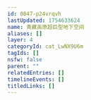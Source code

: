 ```yaml
---
id: 0847-p24vrqvh
lastUpdated: 1754633624
name: 青藏高原超巨型地下空间
aliases: []
layer: 4
categoryId: cat_LwNX9U6m
tagIds: []
nsfw: false
parent: ""
relatedEntries: []
timelineEvents: []
titledLinks: []
---
```



